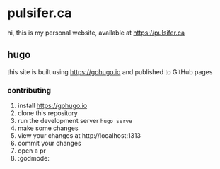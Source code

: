# pulsifer.ca

hi, this is my personal website, available at https://pulsifer.ca

## hugo

this site is built using https://gohugo.io and published to GitHub pages

### contributing

1. install https://gohugo.io
1. clone this repository
1. run the development server `hugo serve`
1. make some changes
1. view your changes at http://localhost:1313
1. commit your changes
1. open a pr
1. :godmode:
